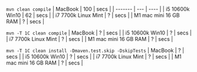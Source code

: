 `mvn clean compile`
| MacBook | 100 | secs |
| ------- | --- | ---- |
| i5 10600k Win10 | 62 | secs |
| i7 7700k Linux Mint | ? | secs | 
| M1 mac mini 16 GB RAM | ? | secs | 


`mvn -T 1C clean compile`
| MacBook | ? | secs | 
| i5 10600k Win10 | ? | secs | 
| i7 7700k Linux Mint | ? | secs | 
| M1 mac mini 16 GB RAM | ? | secs | 


`mvn -T 1C clean install -Dmaven.test.skip -DskipTests`
| MacBook | ? | secs | 
| i5 10600k Win10 | ? | secs | 
| i7 7700k Linux Mint | ? | secs | 
| M1 mac mini 16 GB RAM | ? | secs | 
